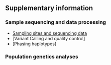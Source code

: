 ## Supplementary information

### Sample sequencing and data processing
- [Sampling sites and sequencing data](01.sample_information.md)
- [Variant Calling and quality control]
- [Phasing haplotypes]

### Population genetics analyses

